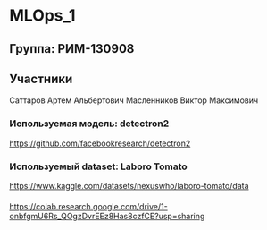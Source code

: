 # MLOps_1
## Группа: РИМ-130908
## Участники
Саттаров Артем Альбертович
Масленников Виктор Максимович
### Используемая модель: detectron2
https://github.com/facebookresearch/detectron2
### Используемый dataset: Laboro Tomato
https://www.kaggle.com/datasets/nexuswho/laboro-tomato/data
####  
https://colab.research.google.com/drive/1-onbfgmU6Rs_QOgzDvrEEz8Has8czfCE?usp=sharing
